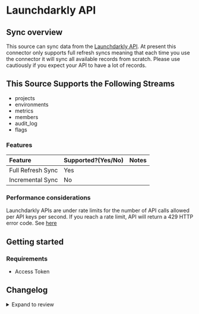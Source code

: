 # Launchdarkly API

## Sync overview

This source can sync data from the [Launchdarkly API](https://apidocs.launchdarkly.com/#section/Overview). At present this connector only supports full refresh syncs meaning that each time you use the connector it will sync all available records from scratch. Please use cautiously if you expect your API to have a lot of records.

## This Source Supports the Following Streams

- projects
- environments
- metrics
- members
- audit_log
- flags

### Features

| Feature           | Supported?\(Yes/No\) | Notes |
| :---------------- | :------------------- | :---- |
| Full Refresh Sync | Yes                  |       |
| Incremental Sync  | No                   |       |

### Performance considerations

Launchdarkly APIs are under rate limits for the number of API calls allowed per API keys per second. If you reach a rate limit, API will return a 429 HTTP error code. See [here](https://apidocs.launchdarkly.com/#section/Overview/Rate-limiting)

## Getting started

### Requirements

- Access Token

## Changelog

<details>
  <summary>Expand to review</summary>

| Version | Date       | Pull Request                                              | Subject                                        |
| :------ | :--------- | :-------------------------------------------------------- | :--------------------------------------------- |
| 0.2.41 | 2025-10-29 | [68943](https://github.com/airbytehq/airbyte/pull/68943) | Update dependencies |
| 0.2.40 | 2025-10-21 | [68322](https://github.com/airbytehq/airbyte/pull/68322) | Update dependencies |
| 0.2.39 | 2025-10-14 | [68026](https://github.com/airbytehq/airbyte/pull/68026) | Update dependencies |
| 0.2.38 | 2025-10-07 | [67523](https://github.com/airbytehq/airbyte/pull/67523) | Update dependencies |
| 0.2.37 | 2025-09-30 | [66806](https://github.com/airbytehq/airbyte/pull/66806) | Update dependencies |
| 0.2.36 | 2025-09-24 | [66654](https://github.com/airbytehq/airbyte/pull/66654) | Update dependencies |
| 0.2.35 | 2025-09-09 | [66087](https://github.com/airbytehq/airbyte/pull/66087) | Update dependencies |
| 0.2.34 | 2025-08-23 | [65365](https://github.com/airbytehq/airbyte/pull/65365) | Update dependencies |
| 0.2.33 | 2025-08-09 | [64586](https://github.com/airbytehq/airbyte/pull/64586) | Update dependencies |
| 0.2.32 | 2025-08-02 | [64245](https://github.com/airbytehq/airbyte/pull/64245) | Update dependencies |
| 0.2.31 | 2025-07-26 | [63826](https://github.com/airbytehq/airbyte/pull/63826) | Update dependencies |
| 0.2.30 | 2025-07-19 | [63458](https://github.com/airbytehq/airbyte/pull/63458) | Update dependencies |
| 0.2.29 | 2025-07-12 | [63134](https://github.com/airbytehq/airbyte/pull/63134) | Update dependencies |
| 0.2.28 | 2025-07-05 | [62550](https://github.com/airbytehq/airbyte/pull/62550) | Update dependencies |
| 0.2.27 | 2025-06-21 | [61824](https://github.com/airbytehq/airbyte/pull/61824) | Update dependencies |
| 0.2.26 | 2025-06-14 | [61080](https://github.com/airbytehq/airbyte/pull/61080) | Update dependencies |
| 0.2.25 | 2025-05-24 | [60588](https://github.com/airbytehq/airbyte/pull/60588) | Update dependencies |
| 0.2.24 | 2025-05-10 | [59778](https://github.com/airbytehq/airbyte/pull/59778) | Update dependencies |
| 0.2.23 | 2025-05-03 | [59295](https://github.com/airbytehq/airbyte/pull/59295) | Update dependencies |
| 0.2.22 | 2025-04-26 | [58765](https://github.com/airbytehq/airbyte/pull/58765) | Update dependencies |
| 0.2.21 | 2025-04-19 | [58208](https://github.com/airbytehq/airbyte/pull/58208) | Update dependencies |
| 0.2.20 | 2025-04-12 | [57699](https://github.com/airbytehq/airbyte/pull/57699) | Update dependencies |
| 0.2.19 | 2025-04-05 | [57035](https://github.com/airbytehq/airbyte/pull/57035) | Update dependencies |
| 0.2.18 | 2025-03-29 | [56708](https://github.com/airbytehq/airbyte/pull/56708) | Update dependencies |
| 0.2.17 | 2025-03-22 | [56018](https://github.com/airbytehq/airbyte/pull/56018) | Update dependencies |
| 0.2.16 | 2025-03-08 | [55462](https://github.com/airbytehq/airbyte/pull/55462) | Update dependencies |
| 0.2.15 | 2025-03-01 | [54772](https://github.com/airbytehq/airbyte/pull/54772) | Update dependencies |
| 0.2.14 | 2025-02-22 | [54293](https://github.com/airbytehq/airbyte/pull/54293) | Update dependencies |
| 0.2.13 | 2025-02-15 | [53825](https://github.com/airbytehq/airbyte/pull/53825) | Update dependencies |
| 0.2.12 | 2025-02-08 | [53263](https://github.com/airbytehq/airbyte/pull/53263) | Update dependencies |
| 0.2.11 | 2025-02-01 | [52722](https://github.com/airbytehq/airbyte/pull/52722) | Update dependencies |
| 0.2.10 | 2025-01-25 | [52247](https://github.com/airbytehq/airbyte/pull/52247) | Update dependencies |
| 0.2.9 | 2025-01-18 | [51840](https://github.com/airbytehq/airbyte/pull/51840) | Update dependencies |
| 0.2.8 | 2025-01-11 | [51181](https://github.com/airbytehq/airbyte/pull/51181) | Update dependencies |
| 0.2.7 | 2024-12-28 | [50604](https://github.com/airbytehq/airbyte/pull/50604) | Update dependencies |
| 0.2.6 | 2024-12-21 | [50104](https://github.com/airbytehq/airbyte/pull/50104) | Update dependencies |
| 0.2.5 | 2024-12-14 | [49642](https://github.com/airbytehq/airbyte/pull/49642) | Update dependencies |
| 0.2.4 | 2024-12-12 | [49257](https://github.com/airbytehq/airbyte/pull/49257) | Update dependencies |
| 0.2.3 | 2024-12-11 | [47856](https://github.com/airbytehq/airbyte/pull/47856) | Starting with this version, the Docker image is now rootless. Please note that this and future versions will not be compatible with Airbyte versions earlier than 0.64 |
| 0.2.2 | 2024-10-28 | [47620](https://github.com/airbytehq/airbyte/pull/47620) | Update dependencies |
| 0.2.1 | 2024-08-16 | [44196](https://github.com/airbytehq/airbyte/pull/44196) | Bump source-declarative-manifest version |
| 0.2.0 | 2024-08-15 | [44135](https://github.com/airbytehq/airbyte/pull/44135) | Refactor connector to manifest-only format |
| 0.1.13 | 2024-08-12 | [43791](https://github.com/airbytehq/airbyte/pull/43791) | Update dependencies |
| 0.1.12 | 2024-08-10 | [43587](https://github.com/airbytehq/airbyte/pull/43587) | Update dependencies |
| 0.1.11 | 2024-08-03 | [43270](https://github.com/airbytehq/airbyte/pull/43270) | Update dependencies |
| 0.1.10 | 2024-07-27 | [42600](https://github.com/airbytehq/airbyte/pull/42600) | Update dependencies |
| 0.1.9 | 2024-07-20 | [42369](https://github.com/airbytehq/airbyte/pull/42369) | Update dependencies |
| 0.1.8 | 2024-07-13 | [41700](https://github.com/airbytehq/airbyte/pull/41700) | Update dependencies |
| 0.1.7 | 2024-07-10 | [41425](https://github.com/airbytehq/airbyte/pull/41425) | Update dependencies |
| 0.1.6 | 2024-07-09 | [41284](https://github.com/airbytehq/airbyte/pull/41284) | Update dependencies |
| 0.1.5 | 2024-07-06 | [40891](https://github.com/airbytehq/airbyte/pull/40891) | Update dependencies |
| 0.1.4 | 2024-06-25 | [40395](https://github.com/airbytehq/airbyte/pull/40395) | Update dependencies |
| 0.1.3 | 2024-06-22 | [40131](https://github.com/airbytehq/airbyte/pull/40131) | Update dependencies |
| 0.1.2 | 2024-06-06 | [39245](https://github.com/airbytehq/airbyte/pull/39245) | [autopull] Upgrade base image to v1.2.2 |
| 0.1.1 | 2024-05-28 | [38694](https://github.com/airbytehq/airbyte/pull/38694) | Make compatible with builder |
| 0.1.0   | 2022-10-30 | [#18660](https://github.com/airbytehq/airbyte/pull/18660) | 🎉 New Source: Launchdarkly API [low-code CDK] |

</details>
